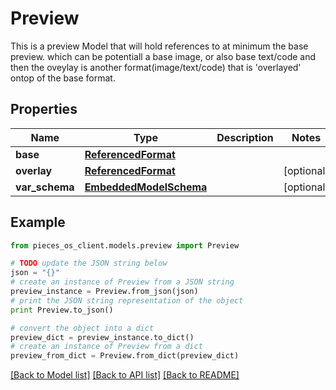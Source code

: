 # Preview

This is a preview Model that will hold references to at minimum the base preview. which can be potentiall a base image, or also base text/code and then the oveylay is another format(image/text/code) that is 'overlayed' ontop of the base format.

## Properties
Name | Type | Description | Notes
------------ | ------------- | ------------- | -------------
**base** | [**ReferencedFormat**](ReferencedFormat.md) |  | 
**overlay** | [**ReferencedFormat**](ReferencedFormat.md) |  | [optional] 
**var_schema** | [**EmbeddedModelSchema**](EmbeddedModelSchema.md) |  | [optional] 

## Example

```python
from pieces_os_client.models.preview import Preview

# TODO update the JSON string below
json = "{}"
# create an instance of Preview from a JSON string
preview_instance = Preview.from_json(json)
# print the JSON string representation of the object
print Preview.to_json()

# convert the object into a dict
preview_dict = preview_instance.to_dict()
# create an instance of Preview from a dict
preview_from_dict = Preview.from_dict(preview_dict)
```
[[Back to Model list]](../README.md#documentation-for-models) [[Back to API list]](../README.md#documentation-for-api-endpoints) [[Back to README]](../README.md)


